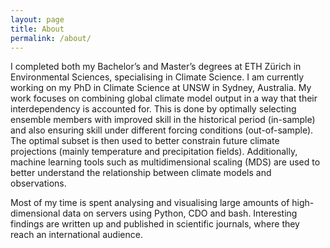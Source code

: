 ```yaml
---
layout: page
title: About
permalink: /about/
---
```


I completed both my Bachelor’s and Master’s degrees at ETH Zürich in Environmental Sciences, specialising in Climate Science. I am currently working on my PhD in Climate Science at UNSW in Sydney, Australia. My work focuses on combining global climate model output in a way that their interdependency is accounted for. This is done by optimally selecting ensemble members with improved skill in the historical period (in-sample) and also ensuring skill under different forcing conditions (out-of-sample). The optimal subset is then used to better constrain future climate projections (mainly temperature and precipitation fields). Additionally, machine learning tools such as multidimensional scaling (MDS) are used to better understand the relationship between climate models and observations.

Most of my time is spent analysing and visualising large amounts of high-dimensional data on servers using Python, CDO and bash. Interesting findings are written up and published in scientific journals, where they reach an international audience.


